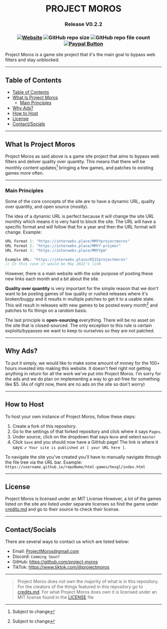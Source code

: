 <div id="header" align="center">
  <h1>PROJECT MOROS</h1>
  <h3>Release V0.2.2<h3>
  <a href="https://sites.google.com/view/projectmoros"><img alt="Website" src="https://img.shields.io/website?&down_color=Red&down_message=Offline&up_color=Green&up_message=Online&url=https%3A%2F%2Fsites.google.com%2Fview%2Fprojectmoros&style=flat-square"></a>
  <img alt="GitHub repo size" src="https://img.shields.io/github/repo-size/Project-Moros/Project-Moros-Resources?style=flat-square">
  <img alt="GitHub repo file count" src="https://img.shields.io/github/directory-file-count/Project-Moros/Project-Moros-Resources?style=flat-square">
  <!-- <a href="https://discord.gg/INVITE"><img alt="Main Google Site" src="https://img.shields.io/discord/id here"></a> -->
  <a href="https://www.paypal.com/donate/?business=VJDEWWC6XZZ6W"><img alt="Paypal Button" src="https://img.shields.io/static/v1?label=PayPal&message=Donate&color=00457C&style=flat-square&logo=paypal"></a>
</div>
Project Moros is a game site project that it's the main goal to bypass web filters and stay unblocked.

---

## Table of Contents

- [Table of Contents](#table-of-contents)
- [What Is Project Moros](#what-is-project-moros)
  - [Main Principles](#main-principles)
- [Why Ads?](#why-ads)
- [How to Host](#how-to-host)
- [License](#license)
- [Contact/Socials](#contactsocials)

---

## What Is Project Moros

Project Moros as said above is a game site project that aims to bypass web filters and deliver quality over quantity. This means that there will be monthly content updates[^1] bringing a few games, and patches to existing games more often.

---

### Main Principles

Some of the core concepts of the site are to have a dynamic URL, quality over quantity, and open source (mostly).

The idea of a dynamic URL is perfect because it will change the site URL monthly which means it is very hard to block the site. The URL will have a specific format and will follow that for a year and then the URL format will change. Example:

```js
URL Format 1: "https://interwebs.place/MMYYprojectmoros"
URL Format 2: "https://interwebs.place/MMYY-projmor"
URL Format 3: "https://interwebs.place/MMYYpm"

Example URL: "https://interwebs.place/0522projectmoros"
// In this case it would be May 2022's link
```

However, there is a main website with the sole purpose of posting these new links each month and a bit about the site.

**Quality over quantity** is very important for the simple reason that we don't want to be posting games of low quality or rushed releases where it's broken/buggy and it results in multiple patches to get it to a usable state. This will result in releases with new games to be posted every month[^1] and patches to fix things on a random basis.

The last principle is **open-sourcing** everything. There will be no asset on the site that is closed-sourced. The only exception to this rule is certain exploits/bypasses we want to keep to ourselves so they are not patched.

---

## Why Ads?

To put it simply, we would like to make some amount of money for the 100+ hours invested into making this website. It doesn't feel right not getting anything in return for all the work we've put into Project Moros. I'm sorry for the ads and we do plan on implementing a way to go ad-free for something like $5. (As of right now, there are no ads on the site so don't worry)

---

## How to Host

To host your own instance of Project Moros, follow these steps:

1. Create a fork of this repository.
2. Go to the settings of that forked repository and click where it says `Pages`.
3. Under source, click on the dropdown that says `None` and select `master`
4. Click `Save` and you should now have a GitHub page! The link is where it says: `✔️ Your site is published at [ your URL here ]`.

To navigate the site you've created you'll have to manually navigate through the file tree via the URL bar. Example: `https://username.github.io/repoName/html-games/hexgl/index.html`

---

## License

Project Moros is licensed under an MIT License
However, a lot of the games listed on the site are listed under separate licenses so find the game under [credits.md](/credits.md) and go to their source to check their license.

---

## Contact/Socials

There are several ways to contact us which are listed below:

- Email: [ProjectMoros@gmail.com](mailto:projectmoros@gmail.com)
- Discord: `Comming Soon?`
- GitHub: https://github.com/project-moros
- TikTok: https://www.tiktok.com/@projectmoros

---

> Project Moros does not own the majority of what is in this repository. For the creators of the things featured in this repository go to [credits.md](/credits.md). For what Project Moros does own it is licensed under an MIT license found in the [LICENSE](/LICENSE) file

[^1]: Subject to change
